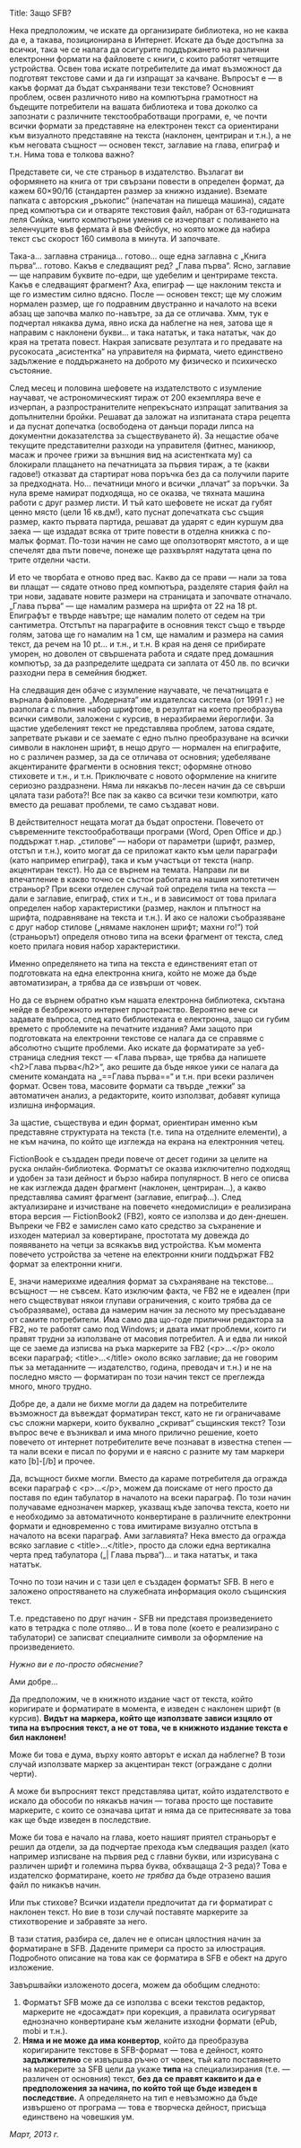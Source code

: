 Title: Защо SFB?

Нека предположим, че искате да организирате библиотека, но не каква 
да е, а такава, позиционирана в Интернет. Искате да бъде достъпна за 
всички, така че се налага да осигурите поддържането на различни 
електронни формати на файловете с книги, с които работят четящите 
устройства. Освен това искате потребителите да имат възможност да 
подготвят текстове сами и да ги изпращат за качване. Въпросът е — в 
какъв формат да бъдат съхранявани тези текстове? Основният проблем, 
освен различното ниво на компютърна грамотност на бъдещите потребители 
на вашата библиотека и това доколко са запознати с различните 
текстообработващи програми, е, че почти всички формати за представяне на
електронен текст са ориентирани към визуалното представяне на текста 
(наклонен, центриран и т.н.), а не към неговата същност — основен текст,
заглавие на глава, епиграф и т.н. Нима това е толкова важно?

Представете си, че сте страньор в издателство. Възлагат ви 
оформянето на книга от три свързани повести в определен формат, да кажем
60×90/16 (стандартен размер за книжно издание). Вземате папката с 
авторския „ръкопис“ (напечатан на пишеща машина), сядате пред компютъра 
си и отваряте текстовия файл, набран от 63-годишната леля Сийка, чиито 
компютърни умения се изчерпват с поливането на зеленчуците във фермата й
във Фейсбук, но която може да набира текст със скорост 160 символа в 
минута. И започвате.

Така-а… заглавна страница… готово… още една заглавна с „Книга 
първа“… готово. Какъв е следващият ред? „Глава първа“. Ясно, заглавие 
— ще направим буквите по-едри, ще удебелим и центрираме текста. Какъв е 
следващият фрагмент? Аха, епиграф — ще наклоним текста и ще го изместим 
силно вдясно. После — основен текст; ще му сложим нормален размер, ще го
подравним двустранно и началото на всеки абзац ще започва малко 
по-навътре, за да се отличава. Хмм, тук е подчертал някаква дума, явно 
иска да наблегне на нея, затова ще я направим с наклонени букви… и така 
нататък, и така нататък, чак до края на третата повест. Накрая записвате
резултата и го предавате на русокосата „асистентка“ на управителя на 
фирмата, чието единствено задължение е поддържането на доброто му 
физическо и психическо състояние.

След месец и половина шефовете на издателството с изумление 
научават, че астрономическият тираж от 200 екземпляра вече е изчерпан, а
разпространителите непрекъснато изпращат запитвания за допълнителни 
бройки. Решават да заложат на изпитаната стара рецепта и да пуснат 
допечатка (освободена от данъци поради липса на документни доказателства
за съществуването й). За нещастие обаче текущите представителни разходи
на управителя (фитнес, маникюр, масаж и прочее грижи за външния вид на 
асистентката му) са блокирали плащането на печатницата за първия тираж, а
те (какви гадове!) отказват да стартират нова поръчка без да са 
получили парите за предходната. Но… печатници много и всички „плачат“ за
поръчки. За нула време намират подходяща, но се оказва, че тяхната 
машина работи с друг размер листи. И тъй като шефовете не искат да губят
ценно място (цели 16 кв.дм!), като пуснат допечатката със същия размер,
както първата партида, решават да ударят с един куршум два заека — ще 
издадат всяка от трите повести в отделна книжка с по-малък формат. 
По-този начин не само ще оползотворят мястото, а и ще спечелят два пъти 
повече, понеже ще разхвърлят надутата цена по трите отделни части.

И ето че творбата е отново пред вас. Какво да се прави — нали за 
това ви плащат — сядате отново пред компютъра, разделяте стария файл на 
три нови, задавате новите размери на страницата и започвате отначало. 
„Глава първа“ — ще намалим размера на шрифта от 22 на 18 pt. Епиграфът е
твърде навътре; ще намалим полето от седем на три сантиметра. Отстъпът 
на параграфите в основния текст също е твърде голям, затова ще го 
намалим на 1 см, ще намалим и размера на самия текст, да речем на 10 pt…
и т.н., и т.н. В края на деня се прибирате уморен, но доволен от 
свършената работа и сядате пред домашния компютър, за да разпределите 
щедрата си заплата от 450 лв. по всички разходни пера в семейния бюджет.

На следващия ден обаче с изумление научавате, че печатницата е 
върнала файловете. „Модерната“ им издателска система (от 1991 г.) не 
разполага с пълния набор шрифтове, в резултат на което преобразува 
всички символи, заложени с курсив, в неразбираеми йероглифи. За щастие 
удебеленият текст не представлява проблем, затова сядате, запретвате 
ръкави и се заемате с едно пълно преобразуване на всички символи в 
наклонен шрифт, в нещо друго — нормален на епиграфите, но с различен 
размер, за да се отличава от основния; удебеляване акцентираните 
фрагменти в основния текст; оформяне отново стиховете и т.н., и т.н.
Приключвате с новото оформление на книгите сериозно раздразнени. Няма ли
някакъв по-лесен начин да се свърши цялата тази работа?! Все пак за 
какво са всички тези компютри, като вместо да решават проблеми, те само 
създават нови.

В действителност нещата могат да бъдат опростени. Повечето от 
съвременните текстообработващи програми (Word, Open Office и др.) 
поддържат т.нар. „стилове“ — набори от параметри (шрифт, размер, отстъп и
т.н.), които могат да се приложат както към цели параграфи (като 
например епиграф), така и към участъци от текста (напр. акцентиран 
текст). Но да се върнем на темата.
Направи ли ви впечатление в какво точно се състои работата на нашия 
хипотетичен страньор? При всеки отделен случай той определя типа на 
текста — дали е заглавие, епиграф, стих и т.н., и в зависимост от това 
прилага определен набор характеристики (размер, наклон и плътност на 
шрифта, подравняване на текста и т.н.). И ако се наложи съобразяване с 
друг набор стилове („нямаме наклонен шрифт; махни го!“) той (страньорът)
определя отново типа на всеки фрагмент от текста, след което прилага 
новия набор характеристики.

Именно определянето на типа на текста е единственият етап от 
подготовката на една електронна книга, който не може да бъде 
автоматизиран, а трябва да се извърши от човек.

Но да се върнем обратно към нашата електронна библиотека, скътана нейде в
безбрежното интернет пространство. Вероятно вече си задавате въпроса, 
след като библиотеката е електронна, защо си губим времето с проблемите 
на печатните издания?
Ами защото при подготовката на електронни текстове се налага да се 
справяме с абсолютно същите проблеми. Ако искате да форматирате за 
уеб-страница следния текст — «Глава първа», ще трябва да напишете &lt;h2&gt;Глава първа&lt;/h2&gt;“, 
ако решите да бъде някое уики се налага да смените командата на „==Глава първа==“ и т.н. при всеки 
различен формат. Освен това, масовите формати са твърде „тежки“ за 
автоматичен анализ, а редакторите, които използват, добавят купища 
излишна информация.

За щастие, съществува и един формат, ориентиран именно към 
представяне структурата на текста (т.е. типа на отделните елементи), а 
не към начина, по който ще изглежда на екрана на електронния четец.

FictionBook е създаден преди повече от десет години за целите на 
руска онлайн-библиотека. Форматът се оказва изключително подходящ и 
удобен за тази дейност и бързо набира популярност. В него се описва не 
как изглежда даден фрагмент (наклонен, центриран…), а какво представлява
самият фрагмент (заглавие, епиграф…). След актуализиране и изчистване 
на повечето «недомислици» е реализирана втора версия — FictionBook2 
(FB2), която се използва и до ден-днешен. Въпреки че FB2 е замислен само
като средство за съхранение и изходен материал за ковертиране, 
простотата му довежда до появяването на четци за всякакъв вид 
устройства. Към момента повечето устройства за четене на електронни 
книги поддържат FB2 формат за електронни книги.

Е, значи намерихме идеалния формат за съхраняване на текстове… 
всъщност — не съвсем. Като изключим факта, че FB2 не е идеален (при него
съществуват някои глупави ограничения, с които трябва да се 
съобразяваме), остава да намерим начин за лесното му пресъздаване от 
самите потребители. Има само два що-годе прилични редактора за FB2, но 
те работят само под Windows; и двата имат проблеми, които ги правят 
трудни за използване от масовия потребител. А и едва ли никой ще се 
заеме да изписва на ръка маркерите за FB2 (&lt;p&gt;...&lt;/p&gt; около 
всеки параграф; &lt;title&gt;…&lt;/title&gt; около всяко заглавие; да не
говорим пък за метаданните — издателство, година, преводач и т.н.) и не
на последно място — форматиран по този начин текст се преглежда много, 
много трудно.

Добре де, а дали не бихме могли да дадем на потребителите 
възможност да въвеждат форматиран текст, като не ги ограничаваме със 
сложни маркери, които буквално „скриват“ същинския текст? Този въпрос 
вече е възниквал и има много прилично решение, което повечето от 
интернет потребителите вече познават в известна степен — та нали всеки е
писал по форуми и е наясно с разните му там маркери като [b]-[/b] и 
прочее.

Да, всъщност бихме могли. Вместо да караме потребителя да огражда
всеки параграф с &lt;p&gt;…&lt;/p&gt;, можем да поискаме от него просто
да поставя по един табулатор в началото на всеки параграф. По този 
начин получаваме еднозначен маркер, указващ къде започва текста, което 
ни е необходимо за автоматичното конвертиране в различните електронни 
формати и едновременно с това имитираме визуално отстъпа в началото на 
всеки параграф. Ами заглавията? Нека вместо да огражда всяко заглавие с 
&lt;title&gt;…&lt;/title&gt;, просто да сложи една вертикална черта пред
табулатора („|  Глава първа“)… и така нататък, и така нататък.

Точно по този начин и с тази цел е създаден форматът SFB. В него е
заложено опростяването на служебната информация около същинския текст.

Т.е. представено по друг начин - SFB ни представя произведението 
като в тетрадка с поле отляво... И в това поле (което е реализирано с 
табулатори) се записват специалните символи за оформление на 
произведението.

_Нужно ви е по-просто обяснение?_

Ами добре…

Да предположим, че в книжното издание част от текста, който 
коригирате и форматирате в момента, е изведен с наклонен шрифт (в 
курсив). **Видът на маркера, който ще използвате зависи изцяло от типа 
на въпросния текст, а не от това, че в книжното издание текста е бил 
наклонен!**

Може би това е дума, върху която авторът е искал да наблегне? В 
този случай използвате маркер за акцентиран текст (ограждане с долни 
черти).

А може би въпросният текст представлява цитат, който 
издателството е искало да обособи по някакъв начин — тогава просто ще 
поставите маркерите, с които се означава цитат и няма да се притеснявате
за това как ще бъде изведен в последствие.

Може би това е начало на глава, което нашият приятел страньорът е
решил да отдели, за да подчертае прехода към следващия раздел (като 
например изписване на първия ред с главни букви, или изрисувана с 
различен шрифт и големина първа буква, обхващаща 2-3 реда)? Това е 
издателско форматиране, което _не трябва_ да бъде отразено вашия файл по никакъв начин.

Или пък стихове? Всички издатели предпочитат да ги форматират с 
наклонен текст. Но вие в този случай поставяте маркерите за 
стихотворение и забравяте за него.

В тази статия, разбира се, далеч не е описан цялостния начин за 
форматиране в SFB. Дадените примери са просто за илюстрация. Подробното 
описание на това как се форматира в SFB е обект на друго изложение.

Завършвайки изложеното досега, можем да обобщим следното:

1.  Форматът SFB може да се използва с всеки текстов редактор, маркерите не «досаждат» при корекция, а правилата осигуряват еднозначно конвертиране към желаните изходни формати (ePub, mobi и т.н.).
2.  **Няма и не може да има конвертор**, който да преобразува коригираните текстове в SFB-формат — това е дейност, която **задължително** се извършва ръчно от човек, тъй като поставянето на маркерите за SFB цели да укаже **типа** на специализирания (т.е. — различен от основния) текст, **без да се правят каквито и да е предположения за начина, по който той ще бъде изведен в последствие.** А определянето на тип е невъзможно да бъде извършено от програма — това е творческа дейност, присъща единствено на човешкия ум.

_Март, 2013 г._
